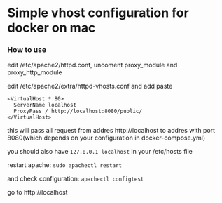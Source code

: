 # Simple vhost configuration for docker on mac

### How to use

edit /etc/apache2/httpd.conf, uncoment proxy_module and proxy_http_module

edit /etc/apache2/extra/httpd-vhosts.conf and add paste

```
<VirtualHost *:80>
  ServerName localhost
  ProxyPass / http://localhost:8080/public/
</VirtualHost>
```

this will pass all request from addres http://localhost to addres with port 8080(which depends on your configuration in docker-compose.yml)

you should also have
```127.0.0.1 localhost```
in your /etc/hosts file

restart apache:
```sudo apachectl restart```

and check configuration:
```apachectl configtest```

go to http://localhost 